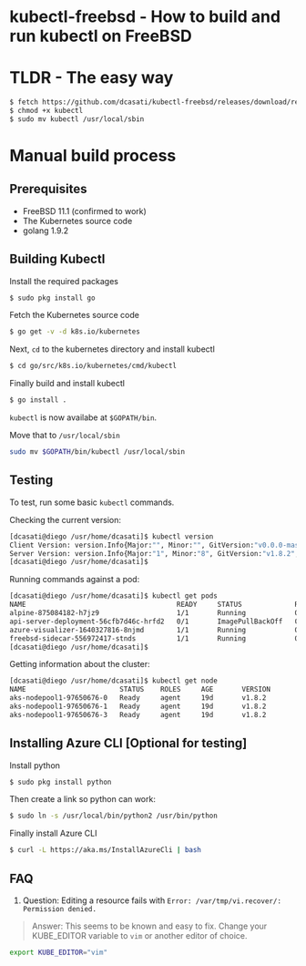 # kubectl-freebsd - How to build and run kubectl on FreeBSD

# TLDR - The easy way

```bash
$ fetch https://github.com/dcasati/kubectl-freebsd/releases/download/release-1.9/kubectl
$ chmod +x kubectl
$ sudo mv kubectl /usr/local/sbin
```

# Manual build process

## Prerequisites
* FreeBSD 11.1 (confirmed to work)
* The Kubernetes source code
* golang 1.9.2

## Building Kubectl
Install the required packages

```bash
$ sudo pkg install go
```

Fetch the Kubernetes source code

```bash
$ go get -v -d k8s.io/kubernetes
```

Next, `cd` to the kubernetes directory and install kubectl
```bash
$ cd go/src/k8s.io/kubernetes/cmd/kubectl
```

Finally build and install kubectl

```bash
$ go install .
```

`kubectl` is now availabe at `$GOPATH/bin`.

Move that to `/usr/local/sbin`

```bash
sudo mv $GOPATH/bin/kubectl /usr/local/sbin
```
## Testing

To test, run some basic `kubectl` commands.

Checking the current version:

```bash
[dcasati@diego /usr/home/dcasati]$ kubectl version
Client Version: version.Info{Major:"", Minor:"", GitVersion:"v0.0.0-master+$Format:%h$", GitCommit:"$Format:%H$", GitTreeState:"", BuildDate:"1970-01-01T00:00:00Z", GoVersion:"go1.9.2", Compiler:"gc", Platform:"freebsd/amd64"}
Server Version: version.Info{Major:"1", Minor:"8", GitVersion:"v1.8.2", GitCommit:"bdaeafa71f6c7c04636251031f93464384d54963", GitTreeState:"clean", BuildDate:"2017-10-24T19:38:10Z", GoVersion:"go1.8.3", Compiler:"gc", Platform:"linux/amd64"}
[dcasati@diego /usr/home/dcasati]$
```

Running commands against a pod:

```bash
[dcasati@diego /usr/home/dcasati]$ kubectl get pods
NAME                                     READY     STATUS             RESTARTS   AGE
alpine-875084182-h7jz9                   1/1       Running            0          19d
api-server-deployment-56cfb7d46c-hrfd2   0/1       ImagePullBackOff   0          5d
azure-visualizer-1640327816-8njmd        1/1       Running            0          19d
freebsd-sidecar-556972417-stnds          1/1       Running            0          19d
[dcasati@diego /usr/home/dcasati]$
```
Getting information about the cluster:

```bash
[dcasati@diego /usr/home/dcasati]$ kubectl get node
NAME                       STATUS    ROLES     AGE       VERSION
aks-nodepool1-97650676-0   Ready     agent     19d       v1.8.2
aks-nodepool1-97650676-1   Ready     agent     19d       v1.8.2
aks-nodepool1-97650676-3   Ready     agent     19d       v1.8.2
```

## Installing Azure CLI [Optional for testing]

Install python

```bash
$ sudo pkg install python
```

Then create a link so python can work:
```bash
$ sudo ln -s /usr/local/bin/python2 /usr/bin/python
```
Finally install Azure CLI

```bash
$ curl -L https://aka.ms/InstallAzureCli | bash
```

## FAQ

1. Question: Editing a resource fails with `Error: /var/tmp/vi.recover/: Permission denied.`
> Answer: This seems to be known and easy to fix. Change your KUBE_EDITOR variable to `vim` or another 
editor of choice.

```bash
export KUBE_EDITOR="vim"
```
